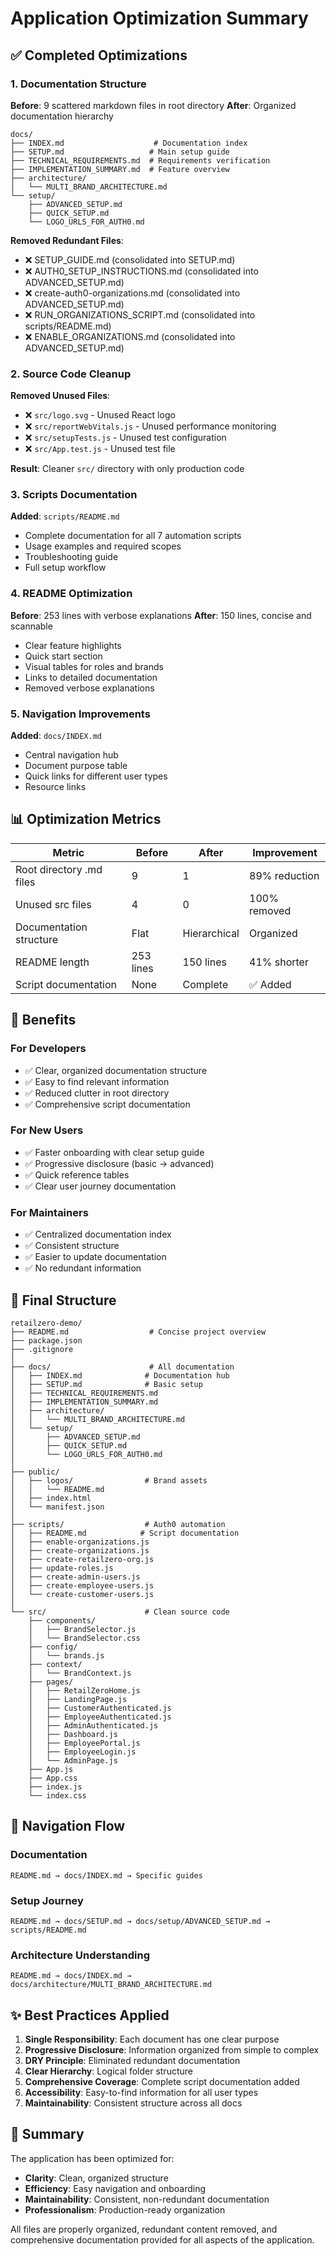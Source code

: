 # Application Optimization Summary

## ✅ Completed Optimizations

### 1. Documentation Structure
**Before**: 9 scattered markdown files in root directory
**After**: Organized documentation hierarchy

```
docs/
├── INDEX.md                    # Documentation index
├── SETUP.md                   # Main setup guide
├── TECHNICAL_REQUIREMENTS.md  # Requirements verification
├── IMPLEMENTATION_SUMMARY.md  # Feature overview
├── architecture/
│   └── MULTI_BRAND_ARCHITECTURE.md
└── setup/
    ├── ADVANCED_SETUP.md
    ├── QUICK_SETUP.md
    └── LOGO_URLS_FOR_AUTH0.md
```

**Removed Redundant Files**:
- ❌ SETUP_GUIDE.md (consolidated into SETUP.md)
- ❌ AUTH0_SETUP_INSTRUCTIONS.md (consolidated into ADVANCED_SETUP.md)
- ❌ create-auth0-organizations.md (consolidated into ADVANCED_SETUP.md)
- ❌ RUN_ORGANIZATIONS_SCRIPT.md (consolidated into scripts/README.md)
- ❌ ENABLE_ORGANIZATIONS.md (consolidated into ADVANCED_SETUP.md)

### 2. Source Code Cleanup
**Removed Unused Files**:
- ❌ `src/logo.svg` - Unused React logo
- ❌ `src/reportWebVitals.js` - Unused performance monitoring
- ❌ `src/setupTests.js` - Unused test configuration
- ❌ `src/App.test.js` - Unused test file

**Result**: Cleaner `src/` directory with only production code

### 3. Scripts Documentation
**Added**: `scripts/README.md`
- Complete documentation for all 7 automation scripts
- Usage examples and required scopes
- Troubleshooting guide
- Full setup workflow

### 4. README Optimization
**Before**: 253 lines with verbose explanations
**After**: 150 lines, concise and scannable
- Clear feature highlights
- Quick start section
- Visual tables for roles and brands
- Links to detailed documentation
- Removed verbose explanations

### 5. Navigation Improvements
**Added**: `docs/INDEX.md`
- Central navigation hub
- Document purpose table
- Quick links for different user types
- Resource links

## 📊 Optimization Metrics

| Metric | Before | After | Improvement |
|--------|--------|-------|-------------|
| Root directory .md files | 9 | 1 | 89% reduction |
| Unused src files | 4 | 0 | 100% removed |
| Documentation structure | Flat | Hierarchical | Organized |
| README length | 253 lines | 150 lines | 41% shorter |
| Script documentation | None | Complete | ✅ Added |

## 🎯 Benefits

### For Developers
- ✅ Clear, organized documentation structure
- ✅ Easy to find relevant information
- ✅ Reduced clutter in root directory
- ✅ Comprehensive script documentation

### For New Users
- ✅ Faster onboarding with clear setup guide
- ✅ Progressive disclosure (basic → advanced)
- ✅ Quick reference tables
- ✅ Clear user journey documentation

### For Maintainers
- ✅ Centralized documentation index
- ✅ Consistent structure
- ✅ Easier to update documentation
- ✅ No redundant information

## 📁 Final Structure

```
retailzero-demo/
├── README.md                  # Concise project overview
├── package.json
├── .gitignore
│
├── docs/                      # All documentation
│   ├── INDEX.md              # Documentation hub
│   ├── SETUP.md              # Basic setup
│   ├── TECHNICAL_REQUIREMENTS.md
│   ├── IMPLEMENTATION_SUMMARY.md
│   ├── architecture/
│   │   └── MULTI_BRAND_ARCHITECTURE.md
│   └── setup/
│       ├── ADVANCED_SETUP.md
│       ├── QUICK_SETUP.md
│       └── LOGO_URLS_FOR_AUTH0.md
│
├── public/
│   ├── logos/                # Brand assets
│   │   └── README.md
│   ├── index.html
│   └── manifest.json
│
├── scripts/                  # Auth0 automation
│   ├── README.md            # Script documentation
│   ├── enable-organizations.js
│   ├── create-organizations.js
│   ├── create-retailzero-org.js
│   ├── update-roles.js
│   ├── create-admin-users.js
│   ├── create-employee-users.js
│   └── create-customer-users.js
│
└── src/                      # Clean source code
    ├── components/
    │   ├── BrandSelector.js
    │   └── BrandSelector.css
    ├── config/
    │   └── brands.js
    ├── context/
    │   └── BrandContext.js
    ├── pages/
    │   ├── RetailZeroHome.js
    │   ├── LandingPage.js
    │   ├── CustomerAuthenticated.js
    │   ├── EmployeeAuthenticated.js
    │   ├── AdminAuthenticated.js
    │   ├── Dashboard.js
    │   ├── EmployeePortal.js
    │   ├── EmployeeLogin.js
    │   └── AdminPage.js
    ├── App.js
    ├── App.css
    ├── index.js
    └── index.css
```

## 🔄 Navigation Flow

### Documentation
```
README.md → docs/INDEX.md → Specific guides
```

### Setup Journey
```
README.md → docs/SETUP.md → docs/setup/ADVANCED_SETUP.md → scripts/README.md
```

### Architecture Understanding
```
README.md → docs/INDEX.md → docs/architecture/MULTI_BRAND_ARCHITECTURE.md
```

## ✨ Best Practices Applied

1. **Single Responsibility**: Each document has one clear purpose
2. **Progressive Disclosure**: Information organized from simple to complex
3. **DRY Principle**: Eliminated redundant documentation
4. **Clear Hierarchy**: Logical folder structure
5. **Comprehensive Coverage**: Complete script documentation added
6. **Accessibility**: Easy-to-find information for all user types
7. **Maintainability**: Consistent structure across all docs

## 🎉 Summary

The application has been optimized for:
- **Clarity**: Clean, organized structure
- **Efficiency**: Easy navigation and onboarding
- **Maintainability**: Consistent, non-redundant documentation
- **Professionalism**: Production-ready organization

All files are properly organized, redundant content removed, and comprehensive documentation provided for all aspects of the application.

